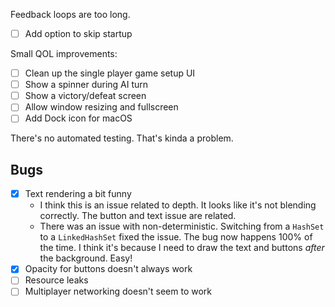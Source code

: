Feedback loops are too long.

- [ ] Add option to skip startup

Small QOL improvements:

- [ ] Clean up the single player game setup UI
- [ ] Show a spinner during AI turn
- [ ] Show a victory/defeat screen
- [ ] Allow window resizing and fullscreen
- [ ] Add Dock icon for macOS

There's no automated testing. That's kinda a problem.

## Bugs

- [x] Text rendering a bit funny
  - I think this is an issue related to depth. It looks like it's not blending correctly. The button and text issue are related.
  - There was an issue with non-deterministic. Switching from a `HashSet` to a `LinkedHashSet` fixed the issue. The bug now happens 100% of the time. I think it's because I need to draw the text and buttons _after_ the background. Easy!
- [x] Opacity for buttons doesn't always work
- [ ] Resource leaks
- [ ] Multiplayer networking doesn't seem to work
